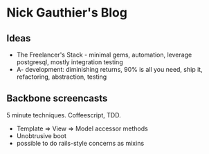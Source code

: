 # Nick Gauthier's Blog

## Ideas

* The Freelancer's Stack - minimal gems, automation, leverage postgresql, mostly integration testing
* A- development: diminishing returns, 90% is all you need, ship it, refactoring, abstraction, testing

## Backbone screencasts

5 minute techniques. Coffeescript, TDD.

* Template => View => Model accessor methods
* Unobtrusive boot
* possible to do rails-style concerns as mixins
